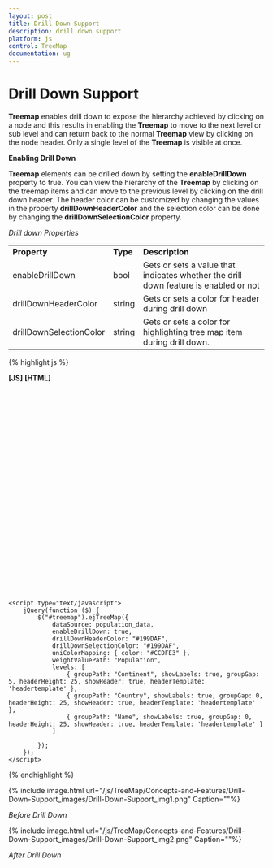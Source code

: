 ```yaml
---
layout: post
title: Drill-Down-Support
description: drill down support
platform: js
control: TreeMap
documentation: ug
---
```


# Drill Down Support

**Treemap** enables drill down to expose the hierarchy achieved by clicking on a node and this results in enabling the **Treemap** to move to the next level or sub level and can return back to the normal **Treemap** view by clicking on the node header. Only a single level of the **Treemap** is visible at once.

**Enabling Drill Down**

**Treemap** elements can be drilled down by setting the **enableDrillDown** property to true. You can view the hierarchy of the **Treemap** by clicking on the treemap items and can move to the previous level by clicking on the drill down header. The header color can be customized by changing the values in the property **drillDownHeaderColor** and the selection color can be done by changing the **drillDownSelectionColor** property.

_Drill down Properties_

<table>
<tr>
<td>
<b>Property</b></td><td>
<b>Type</b></td><td>
<b>Description</b></td></tr>
<tr>
<td>
enableDrillDown</td><td>
bool</td><td>
Gets or sets a value that indicates whether the drill down feature is enabled or not</td></tr>
<tr>
<td>
drillDownHeaderColor</td><td>
string</td><td>
Gets or sets a color for header during drill down</td></tr>
<tr>
<td>
drillDownSelectionColor</td><td>
string</td><td>
Gets or sets a color for highlighting tree map item during drill down.</td></tr>
</table>


{% highlight js %}

**[JS]**
**[HTML]**

<div  id="treemap" style="width: 700px;height:400px;"></div>

    <script type="text/javascript">
        jQuery(function ($) {
            $("#treemap").ejTreeMap({
                dataSource: population_data,
                enableDrillDown: true,
                drillDownHeaderColor: "#199DAF",
                drillDownSelectionColor: "#199DAF",
                uniColorMapping: { color: "#CCDFE3" },
                weightValuePath: "Population",
                levels: [
                    { groupPath: "Continent", showLabels: true, groupGap: 5, headerHeight: 25, showHeader: true, headerTemplate: 'headertemplate' },
                    { groupPath: "Country", showLabels: true, groupGap: 0, headerHeight: 25, showHeader: true, headerTemplate: 'headertemplate' },
                    { groupPath: "Name", showLabels: true, groupGap: 0, headerHeight: 25, showHeader: true, headerTemplate: 'headertemplate' }
                ]

            });
        });
    </script>


{% endhighlight %}



{% include image.html url="/js/TreeMap/Concepts-and-Features/Drill-Down-Support_images/Drill-Down-Support_img1.png" Caption=""%}

_Before Drill Down_

{% include image.html url="/js/TreeMap/Concepts-and-Features/Drill-Down-Support_images/Drill-Down-Support_img2.png" Caption=""%}

_After Drill Down_

